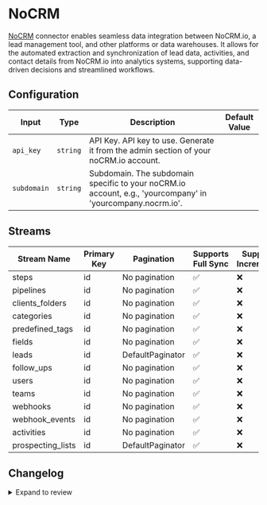 # NoCRM
[NoCRM](https://nocrm.io) connector enables seamless data integration between NoCRM.io, a lead management tool, and other platforms or data warehouses. It allows for the automated extraction and synchronization of lead data, activities, and contact details from NoCRM.io into analytics  systems, supporting data-driven decisions and streamlined workflows. 

## Configuration

| Input | Type | Description | Default Value |
|-------|------|-------------|---------------|
| `api_key` | `string` | API Key. API key to use. Generate it from the admin section of your noCRM.io account. |  |
| `subdomain` | `string` | Subdomain. The subdomain specific to your noCRM.io account, e.g., &#39;yourcompany&#39; in &#39;yourcompany.nocrm.io&#39;. |  |

## Streams
| Stream Name | Primary Key | Pagination | Supports Full Sync | Supports Incremental |
|-------------|-------------|------------|---------------------|----------------------|
| steps | id | No pagination | ✅ |  ❌  |
| pipelines | id | No pagination | ✅ |  ❌  |
| clients_folders | id | No pagination | ✅ |  ❌  |
| categories | id | No pagination | ✅ |  ❌  |
| predefined_tags | id | No pagination | ✅ |  ❌  |
| fields | id | No pagination | ✅ |  ❌  |
| leads | id | DefaultPaginator | ✅ |  ❌  |
| follow_ups | id | No pagination | ✅ |  ❌  |
| users | id | No pagination | ✅ |  ❌  |
| teams | id | No pagination | ✅ |  ❌  |
| webhooks | id | No pagination | ✅ |  ❌  |
| webhook_events | id | No pagination | ✅ |  ❌  |
| activities | id | No pagination | ✅ |  ❌  |
| prospecting_lists | id | DefaultPaginator | ✅ |  ❌  |

## Changelog

<details>
  <summary>Expand to review</summary>

| Version          | Date              | Pull Request | Subject        |
|------------------|-------------------|--------------|----------------|
| 0.0.10 | 2025-02-01 | [52736](https://github.com/airbytehq/airbyte/pull/52736) | Update dependencies |
| 0.0.9 | 2025-01-25 | [52266](https://github.com/airbytehq/airbyte/pull/52266) | Update dependencies |
| 0.0.8 | 2025-01-18 | [51812](https://github.com/airbytehq/airbyte/pull/51812) | Update dependencies |
| 0.0.7 | 2025-01-11 | [51187](https://github.com/airbytehq/airbyte/pull/51187) | Update dependencies |
| 0.0.6 | 2024-12-28 | [50667](https://github.com/airbytehq/airbyte/pull/50667) | Update dependencies |
| 0.0.5 | 2024-12-21 | [50090](https://github.com/airbytehq/airbyte/pull/50090) | Update dependencies |
| 0.0.4 | 2024-12-14 | [49635](https://github.com/airbytehq/airbyte/pull/49635) | Update dependencies |
| 0.0.3 | 2024-12-12 | [49252](https://github.com/airbytehq/airbyte/pull/49252) | Update dependencies |
| 0.0.2 | 2024-12-11 | [48944](https://github.com/airbytehq/airbyte/pull/48944) | Starting with this version, the Docker image is now rootless. Please note that this and future versions will not be compatible with Airbyte versions earlier than 0.64 |
| 0.0.1 | 2024-11-08 | | Initial release by [@parthiv11](https://github.com/parthiv11) via Connector Builder |

</details>
